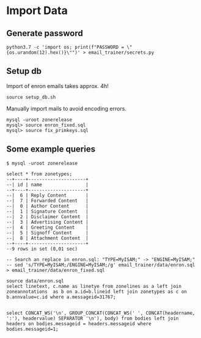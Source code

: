 # Import Data

## Generate password
```
python3.7 -c 'import os; print(f"PASSWORD = \"{os.urandom(12).hex()}\"")' > email_trainer/secrets.py
```

## Setup db

Import of enron emails takes approx. 4h!

```
source setup_db.sh
```

Manually import mails to avoid encoding errors.
```
mysql -uroot zonerelease 
mysql> source enron_fixed.sql
mysql> source fix_primkeys.sql
```
## Some example queries

`$ mysql -uroot zonerelease`

```{sql}
select * from zonetypes;
--+----+---------------------+
--| id | name                |
--+----+---------------------+
--|  6 | Reply Content       |
--|  7 | Forwarded Content   |
--|  0 | Author Content      |
--|  1 | Signature Content   |
--|  2 | Disclaimer Content  |
--|  3 | Advertising Content |
--|  4 | Greeting Content    |
--|  5 | Signoff Content     |
--|  8 | Attachment Content  |
--+----+---------------------+
--9 rows in set (0,01 sec)

-- Search an replace in enron.sql: "TYPE=MyISAM;" -> "ENGINE=MyISAM;"
-- sed 's/TYPE=MyISAM;/ENGINE=MyISAM;/g' email_trainer/data/enron.sql > email_trainer/data/enron_fixed.sql

source data/enron.sql
select linetext, c.name as linetye from zonelines as a left join zoneannotations  as b on a.id=b.lineid left join zonetypes as c on b.annvalue=c.id where a.messageid=31767;


select CONCAT_WS('\n', GROUP_CONCAT(CONCAT_WS(' ', CONCAT(headername, ':'), headervalue) SEPARATOR '\n'), body) from bodies left join headers on bodies.messageid = headers.messageid where bodies.messageid=1;
```


